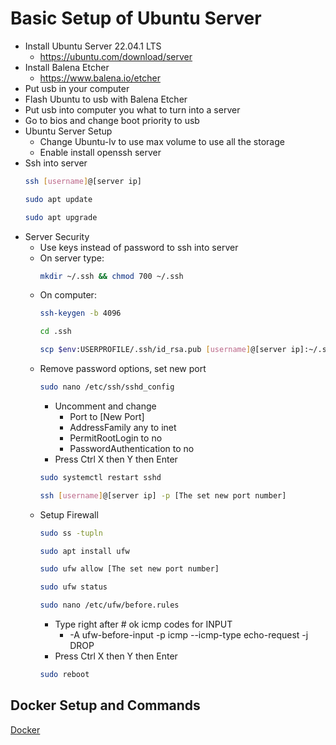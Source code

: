 # Basic Setup of Ubuntu Server
- Install Ubuntu Server 22.04.1 LTS
    - https://ubuntu.com/download/server 
- Install Balena Etcher
    - https://www.balena.io/etcher 
- Put usb in your computer
- Flash Ubuntu to usb with Balena Etcher
- Put usb into computer you what to turn into a server
- Go to bios and change boot priority to usb
- Ubuntu Server Setup
    - Change Ubuntu-lv to use max volume to use all the storage
    - Enable install openssh server
- Ssh into server
    ```bash
    ssh [username]@[server ip]
    ```
    ```bash
    sudo apt update
    ```
    ```bash
    sudo apt upgrade
    ```
- Server Security
    - Use keys instead of password to ssh into server
    - On server type: 
        ```bash
        mkdir ~/.ssh && chmod 700 ~/.ssh 
        ```
    - On computer: 
        ```bash
        ssh-keygen -b 4096
        ```
        ```bash
        cd .ssh
        ```
        ```bash
        scp $env:USERPROFILE/.ssh/id_rsa.pub [username]@[server ip]:~/.ssh/authorized_keys
        ```
    - Remove password options, set new port
        ```bash
        sudo nano /etc/ssh/sshd_config
        ```
        - Uncomment and change
            - Port to [New Port]
            - AddressFamily any to inet
            - PermitRootLogin to no
            - PasswordAuthentication to no
        - Press Ctrl X then Y then Enter
        ```bash
        sudo systemctl restart sshd
        ```
        ```bash
        ssh [username]@[server ip] -p [The set new port number]
        ```
    - Setup Firewall
        ```bash
        sudo ss -tupln
        ```
        ```bash
        sudo apt install ufw
        ```
        ```bash
        sudo ufw allow [The set new port number]
        ```
        ```bash
        sudo ufw status
        ```
        ```bash
        sudo nano /etc/ufw/before.rules
        ```
        - Type right after # ok icmp codes for INPUT
            - -A ufw-before-input -p icmp --icmp-type echo-request -j DROP
        - Press Ctrl X then Y then Enter
        ```bash
        sudo reboot
        ```
## Docker Setup and Commands
[Docker](./DOCKER.md)
